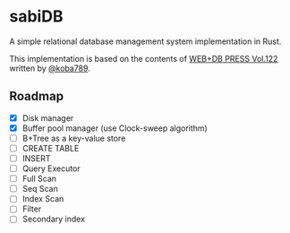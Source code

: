 # sabiDB

A simple relational database management system implementation in Rust.

This implementation is based on the contents of [WEB+DB PRESS Vol.122](https://gihyo.jp/magazine/wdpress/archive/2021/vol122) written by [@koba789](https://github.com/KOBA789).

## Roadmap

- [x] Disk manager
- [x] Buffer pool manager (use Clock-sweep algorithm)
- [ ] B+Tree as a key-value store
- [ ] CREATE TABLE
- [ ] INSERT
- [ ] Query Executor
- [ ] Full Scan
- [ ] Seq Scan
- [ ] Index Scan
- [ ] Filter
- [ ] Secondary index
